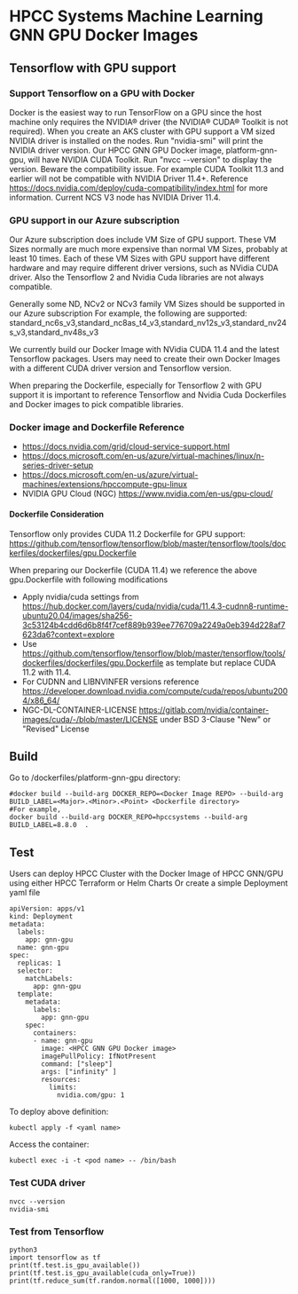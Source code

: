 # HPCC Systems Machine Learning GNN GPU Docker Images

## Tensorflow with GPU support

### Support Tensorflow on a GPU with Docker
Docker is the easiest way to run TensorFlow on a GPU since the host machine only requires the NVIDIA® driver (the NVIDIA® CUDA® Toolkit is not required).
When you create an AKS cluster with GPU support a VM sized NVIDIA driver is installed on the nodes.
Run "nvidia-smi" will print the NVIDIA driver version. Our HPCC GNN GPU Docker image, platform-gnn-gpu, will have NVIDIA CUDA Toolkit.
Run "nvcc --version" to display the version. Beware the compatibility issue. For example CUDA Toolkit 11.3 and earlier will not be compatible with NVIDIA Driver 11.4+.  Reference https://docs.nvidia.com/deploy/cuda-compatibility/index.html for more information.
Current NCS V3 node has  NVIDIA Driver 11.4.

### GPU support in our Azure subscription
Our Azure subscription does include VM Size of GPU support. These VM Sizes normally are much more expensive than normal VM Sizes, probably at least 10 times. Each of these VM Sizes with GPU support have different hardware and may require different driver versions, such as NVidia CUDA driver. Also the Tensorflow 2 and Nvidia Cuda libraries are not always compatible.

Generally  some ND, NCv2 or NCv3 family VM Sizes should be supported in our Azure subscription
For example, the following are supported: standard_nc6s_v3,standard_nc8as_t4_v3,standard_nv12s_v3,standard_nv24s_v3,standard_nv48s_v3

We currently build our Docker Image with NVidia CUDA 11.4 and the latest Tensorflow packages. Users may need to create their own Docker Images with a different CUDA driver version and Tensorflow version.

When preparing the Dockerfile, especially for Tensorflow 2 with GPU support it is important to reference Tensorflow and Nvidia Cuda Dockerfiles and Docker images to pick compatible libraries.

### Docker image and Dockerfile Reference

- https://docs.nvidia.com/grid/cloud-service-support.html
- https://docs.microsoft.com/en-us/azure/virtual-machines/linux/n-series-driver-setup
- https://docs.microsoft.com/en-us/azure/virtual-machines/extensions/hpccompute-gpu-linux
- NVIDIA GPU Cloud (NGC) https://www.nvidia.com/en-us/gpu-cloud/


#### Dockerfile Consideration
Tensorflow only provides CUDA 11.2 Dockerfile for GPU support: https://github.com/tensorflow/tensorflow/blob/master/tensorflow/tools/dockerfiles/dockerfiles/gpu.Dockerfile

When preparing our Dockerfile (CUDA 11.4) we reference the above gpu.Dockerfile with following modifications
- Apply nvidia/cuda settings from https://hub.docker.com/layers/cuda/nvidia/cuda/11.4.3-cudnn8-runtime-ubuntu20.04/images/sha256-3c53124b4cdd6d6b8f4f7cef889b939ee776709a2249a0eb394d228af7623da6?context=explore
- Use https://github.com/tensorflow/tensorflow/blob/master/tensorflow/tools/dockerfiles/dockerfiles/gpu.Dockerfile as template but replace CUDA 11.2 with 11.4.
- For CUDNN and LIBNVINFER versions reference https://developer.download.nvidia.com/compute/cuda/repos/ubuntu2004/x86_64/
- NGC-DL-CONTAINER-LICENSE https://gitlab.com/nvidia/container-images/cuda/-/blob/master/LICENSE under BSD 3-Clause "New" or "Revised" License

## Build
Go to <HPCC Platform>/dockerfiles/platform-gnn-gpu directory:

```console
#docker build --build-arg DOCKER_REPO=<Docker Image REPO> --build-arg BUILD_LABEL=<Major>.<Minor>.<Point> <Dockerfile directory>
#For example,
docker build --build-arg DOCKER_REPO=hpccsystems --build-arg BUILD_LABEL=8.8.0  .
```
## Test
Users can deploy HPCC Cluster with the Docker Image of HPCC GNN/GPU using either HPCC Terraform or Helm Charts
Or create a simple Deployment yaml file
```code
apiVersion: apps/v1
kind: Deployment
metadata:
  labels:
    app: gnn-gpu
  name: gnn-gpu
spec:
  replicas: 1
  selector:
    matchLabels:
      app: gnn-gpu
  template:
    metadata:
      labels:
        app: gnn-gpu
    spec:
      containers:
      - name: gnn-gpu
        image: <HPCC GNN GPU Docker image>
        imagePullPolicy: IfNotPresent
        command: ["sleep"]
        args: ["infinity" ]
        resources:
          limits:
            nvidia.com/gpu: 1
```
To deploy above definition:
```
kubectl apply -f <yaml name>
```

Access the container:
```console
kubectl exec -i -t <pod name> -- /bin/bash
```
### Test CUDA driver
```console
nvcc --version
nvidia-smi
```
### Test from Tensorflow
```console
python3
import tensorflow as tf
print(tf.test.is_gpu_available())
print(tf.test.is_gpu_available(cuda_only=True))
print(tf.reduce_sum(tf.random.normal([1000, 1000])))
```
